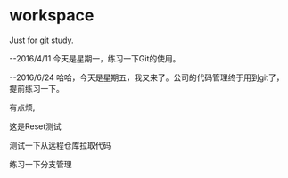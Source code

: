 # workspace
Just for git study.

--2016/4/11
今天是星期一，练习一下Git的使用。

--2016/6/24
哈哈，今天是星期五，我又来了。公司的代码管理终于用到git了，提前练习一下。

有点烦,

这是Reset测试

测试一下从远程仓库拉取代码

练习一下分支管理
